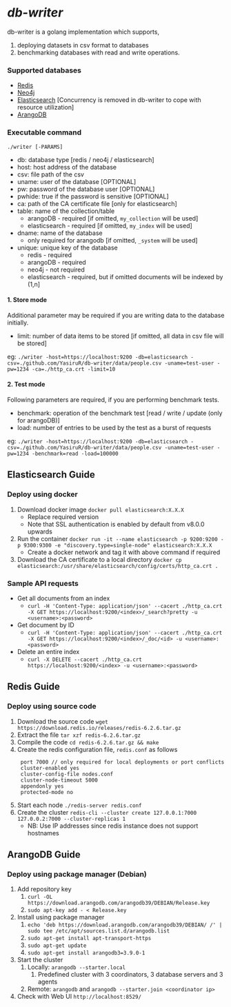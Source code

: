 # _db-writer_

db-writer is a golang implementation which supports,
1. deploying datasets in csv format to databases
2. benchmarking databases with read and write operations.

### Supported databases

- [Redis](https://redis.io/)
- [Neo4j](https://neo4j.com/)
- [Elasticsearch](https://www.elastic.co/) [Concurrency is removed in db-writer to cope with resource utilization]
- [ArangoDB](https://www.arangodb.com/)

### Executable command

`./writer [-PARAMS]`

- db: database type [redis / neo4j / elasticsearch]
- host: host address of the database
- csv: file path of the csv
- uname: user of the database [OPTIONAL]
- pw: password of the database user [OPTIONAL]
- pwhide: true if the password is sensitive [OPTIONAL]
- ca: path of the CA certificate file [only for elasticsearch]
- table: name of the collection/table
  - arangoDB - required [if omitted, `my_collection` will be used]
  - elasticsearch - required [if omitted, `my_index` will be used]
- dname: name of the database
  - only required for arangodb [if omitted, `_system` will be used]
- unique: unique key of the database
  - redis - required
  - arangoDB - required
  - neo4j - not required
  - elasticsearch - required, but if omitted documents will be indexed by (1,n]

#### 1. Store mode

Additional parameter may be required if you are writing data to the database initially.

- limit: number of data items to be stored [if omitted, all data in csv file will be stored]

eg: `./writer -host=https://localhost:9200 -db=elasticsearch -csv=./github.com/YasiruR/db-writer/data/people.csv -uname=test-user -pw=1234 -ca=./http_ca.crt -limit=10`

#### 2. Test mode

Following parameters are required, if you are performing benchmark tests.

- benchmark: operation of the benchmark test [read / write / update (only for arangoDB)]
- load: number of entries to be used by the test as a burst of requests

eg: `./writer -host=https://localhost:9200 -db=elasticsearch -csv=./github.com/YasiruR/db-writer/data/people.csv -uname=test-user -pw=1234 -benchmark=read -load=100000`

## Elasticsearch Guide

### Deploy using docker

1. Download docker image `docker pull elasticsearch:X.X.X`
   - Replace required version
   - Note that SSL authentication is enabled by default from v8.0.0 upwards
2. Run the container `docker run -it --name elasticsearch -p 9200:9200 -p 9300:9300 -e "discovery.type=single-node" elasticsearch:X.X.X`
   - Create a docker network and tag it with above command if required
3. Download the CA certificate to a local directory `docker cp elasticsearch:/usr/share/elasticsearch/config/certs/http_ca.crt .`

### Sample API requests

- Get all documents from an index
  - `curl -H 'Content-Type: application/json' --cacert ./http_ca.crt -X GET https://localhost:9200/<index>/_search?pretty -u <username>:<password>`
- Get document by ID
  - `curl -H 'Content-Type: application/json' --cacert ./http_ca.crt -X GET https://localhost:9200/<index>/_doc/<id> -u <username>:<password>`
- Delete an entire index
  - `curl -X DELETE --cacert ./http_ca.crt https://localhost:9200/<index> -u <username>:<password>`

## Redis Guide

### Deploy using source code

1. Download the source code `wget https://download.redis.io/releases/redis-6.2.6.tar.gz`
2. Extract the file `tar xzf redis-6.2.6.tar.gz`
3. Compile the code `cd redis-6.2.6.tar.gz && make`
4. Create the redis configuration file, `redis.conf` as follows 
   ```
    port 7000 // only required for local deployments or port conflicts
    cluster-enabled yes
    cluster-config-file nodes.conf
    cluster-node-timeout 5000
    appendonly yes
    protected-mode no
   ```
5. Start each node `./redis-server redis.conf`
6. Create the cluster `redis-cli --cluster create 127.0.0.1:7000 127.0.0.2:7000
   --cluster-replicas 1`
    - NB: Use IP addresses since redis instance does not support hostnames

## ArangoDB Guide

### Deploy using package manager (Debian)

1. Add repository key 
   1. `curl -OL https://download.arangodb.com/arangodb39/DEBIAN/Release.key`
   2. `sudo apt-key add - < Release.key`
2. Install using package manager
   1. `echo 'deb https://download.arangodb.com/arangodb39/DEBIAN/ /' | sudo tee /etc/apt/sources.list.d/arangodb.list`
   2. `sudo apt-get install apt-transport-https`
   3. `sudo apt-get update`
   4. `sudo apt-get install arangodb3=3.9.0-1`
3. Start the cluster
   1. Locally: `arangodb --starter.local`
      1. Predefined cluster with 3 coordinators, 3 database servers and 3 agents
   2. Remote: `arangodb` and `arangodb --starter.join <coordinator ip>`
4. Check with Web UI `http://localhost:8529/`

